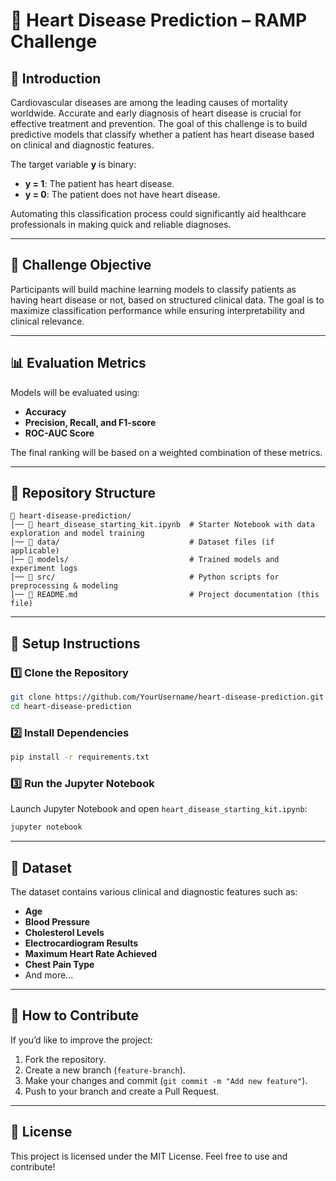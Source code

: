 # 🏥 Heart Disease Prediction – RAMP Challenge

## 📌 Introduction

Cardiovascular diseases are among the leading causes of mortality worldwide. Accurate and early diagnosis of heart disease is crucial for effective treatment and prevention. The goal of this challenge is to build predictive models that classify whether a patient has heart disease based on clinical and diagnostic features.

The target variable **y** is binary:
- **y = 1**: The patient has heart disease.
- **y = 0**: The patient does not have heart disease.

Automating this classification process could significantly aid healthcare professionals in making quick and reliable diagnoses.

---

## 🎯 Challenge Objective

Participants will build machine learning models to classify patients as having heart disease or not, based on structured clinical data. The goal is to maximize classification performance while ensuring interpretability and clinical relevance.

---

## 📊 Evaluation Metrics

Models will be evaluated using:
- **Accuracy**
- **Precision, Recall, and F1-score**
- **ROC-AUC Score**

The final ranking will be based on a weighted combination of these metrics.

---

## 📂 Repository Structure

```
📁 heart-disease-prediction/
│── 📄 heart_disease_starting_kit.ipynb  # Starter Notebook with data exploration and model training
│── 📁 data/                             # Dataset files (if applicable)
│── 📁 models/                           # Trained models and experiment logs
│── 📁 src/                              # Python scripts for preprocessing & modeling
│── 📄 README.md                         # Project documentation (this file)
```

---

## 🔧 Setup Instructions

### 1️⃣ Clone the Repository
```bash
git clone https://github.com/YourUsername/heart-disease-prediction.git
cd heart-disease-prediction
```

### 2️⃣ Install Dependencies
```bash
pip install -r requirements.txt
```

### 3️⃣ Run the Jupyter Notebook
Launch Jupyter Notebook and open `heart_disease_starting_kit.ipynb`:
```bash
jupyter notebook
```

---

## 📌 Dataset

The dataset contains various clinical and diagnostic features such as:
- **Age**
- **Blood Pressure**
- **Cholesterol Levels**
- **Electrocardiogram Results**
- **Maximum Heart Rate Achieved**
- **Chest Pain Type**
- And more...

---

## 🚀 How to Contribute

If you’d like to improve the project:
1. Fork the repository.
2. Create a new branch (`feature-branch`).
3. Make your changes and commit (`git commit -m "Add new feature"`).
4. Push to your branch and create a Pull Request.

---

## 📜 License

This project is licensed under the MIT License. Feel free to use and contribute!
